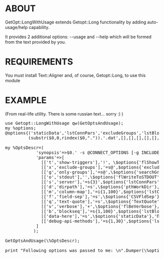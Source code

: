 ABOUT
=====

GetOpt::LongWithUsage extends Getopt::Long functionality by adding auto-usage/help capability.

It provides 2 additional options: --usage and --help which will be formed from the text provided by you.

REQUIREMENTS
============

You must install Text::Aligner and, of course, Getopt::Long, to use this module

EXAMPLE
=======

(From real-life utility. There is some russian text... sorry :) )
<pre>
use Getopt::LongWithUsage qw(GetOptsAndUsage);
my %options;
@options{('staticData','lstConnPars','excludeGroups','lstBlockSeq','lstColMap','lstMethods2Debug','CSVFldSep')}=
         (substr($0,0,rindex($0,".")).'.dat',[],[],[],[],[],DFLT_CSV_FIELD_SEP,DFLT_TEXT_QUOTE);         

my %OptsDescr=(
            'synopsis'=>$0.' -s @CONNECT_OPTIONS [-g INCLUDE_GROUP] [-x @EXCLUDE_GROUPS] [-b @BLOCK_SEQ] [-d OUTDIR] [-t] [-o] [-v{1,}] [-m @COLUMN_MAP] [-f FLD_SEP] [-q TEXT_QUOTE]',
            'params'=>[
              [['t','show-triggers'],'!', \$options{'flShowTriggers'},'Добавить информацию о триггерах'],
              [['x','exclude-groups'],'=s@',$options{'excludeGroups'},'Исключить группы (параметр может быть указан несколько раз)'],
              [['g','only-groups'],'=s@',\$options{'searchGroupName'},'Вывести информацию только по группам с именами, соответствующими шаблону'],
              [['o','stdout'],'',\$options{'flWriteToSTDOUT'},'Выводить результат в стандартный поток вывода, а не в файл'],
              [['s','server'],'=s{3}',$options{'lstConnPars'},'Список параметров подключения к серверу фронтенда Zabbix: ИмяХоста Логин Пароль'],
              [['d','dirpath'],'=s',\$options{'pthWorkDir'},'Путь для сохранения файлов результата'],
              [['m','column-map'],'=i{1,100}',$options{'lstColMap'},'Порядок следования столбцов вывода (для перестановки столбцов и/или сокращения их количества)'],
              [['f','field-sep'],'=s',\$options{'CSVFldSep'},'Разделитель полей в CSV-выводе'],
              [['q','text-quote'],'=s',\$options{'TextQuote'},'Тип кавычек для обрамления текстовых пполей'],
              [['v','verbose'],'+',\$options{'flBeVerbose'},'Уровень подробности вывода отладочных соообщений (допускает многократное указание для повышения подробности вывода)'],
              [['b','blockseq'],'=s{1,100}',$options{'lstBlockSeq'},'Последовательность вывода блоков информации. Пример: -b "Host" "Item" "Group"'],
              [['data-here'],'=s',\$options{'staticData'},'Путь к файлу со статическими данными (описание формата CSV и пр.)'],
              [['debug-api-methods'],'=s{1,30}',$options{'lstMethods2Debug'},'Включить отладку для перечисленных методов Zabbix API'],
            ]
           );

GetOptsAndUsage(\%OptsDescr);

print "Following options was passed to me: \n".Dumper(\%options) if $options{'flBeVerbose'};
</pre>
